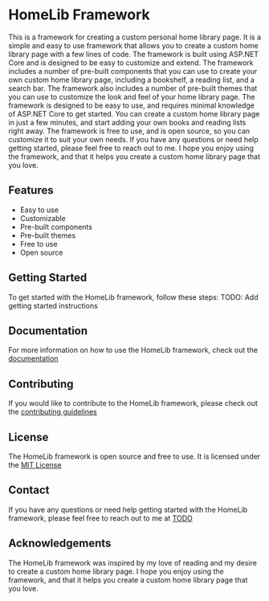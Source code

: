 # HomeLib Framework

This is a framework for creating a custom personal home library page. It is a simple and easy to use framework that allows you to create a custom home library page with a few lines of code. The framework is built using ASP.NET Core and is designed to be easy to customize and extend. The framework includes a number of pre-built components that you can use to create your own custom home library page, including a bookshelf, a reading list, and a search bar. The framework also includes a number of pre-built themes that you can use to customize the look and feel of your home library page. The framework is designed to be easy to use, and requires minimal knowledge of ASP.NET Core to get started. You can create a custom home library page in just a few minutes, and start adding your own books and reading lists right away. The framework is free to use, and is open source, so you can customize it to suit your own needs. If you have any questions or need help getting started, please feel free to reach out to me. I hope you enjoy using the framework, and that it helps you create a custom home library page that you love.

## Features

- Easy to use
- Customizable
- Pre-built components
- Pre-built themes
- Free to use
- Open source

## Getting Started

To get started with the HomeLib framework, follow these steps:
TODO: Add getting started instructions

## Documentation

For more information on how to use the HomeLib framework, check out the [documentation](TODO)

## Contributing

If you would like to contribute to the HomeLib framework, please check out the [contributing guidelines](TODO)

## License

The HomeLib framework is open source and free to use. It is licensed under the [MIT License](LICENSE)

## Contact

If you have any questions or need help getting started with the HomeLib framework, please feel free to reach out to me at [TODO](mailto:TODO)

## Acknowledgements

The HomeLib framework was inspired by my love of reading and my desire to create a custom home library page. I hope you enjoy using the framework, and that it helps you create a custom home library page that you love.

